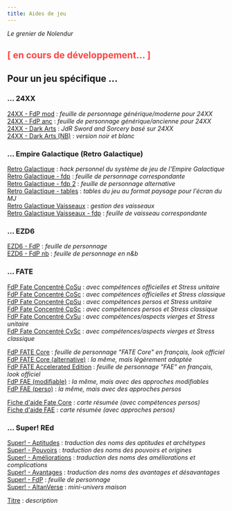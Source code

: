 ```yaml
---
title: Aides de jeu
---
```

_Le grenier de Nolendur_

## <span style="color: #FF4444">[ en cours de développement... ]</span>

## Pour un jeu spécifique ...

### ... 24XX

[24XX - FdP mod](https://drive.google.com/file/d/1cHkUEnDlGQY6cBNTereNgt8wt__sJ0nR/view?usp=sharing) : _feuille de personnage générique/moderne pour 24XX_  
[24XX - FdP anc](https://drive.google.com/file/d/1y_CkBEaK4m32YQwvYRICjGZL37Pbl5xw/view?usp=sharing) : _feuille de personnage générique/ancienne pour 24XX_  
[24XX - Dark Arts](https://drive.google.com/file/d/1nD9AR7C4COFMxWrWk6AzEMXK0c_qvLuG/view?usp=sharing) : _JdR Sword and Sorcery basé sur 24XX_  
[24XX - Dark Arts (NB)](https://drive.google.com/file/d/1c47Ch5k6pgrMPqCuhVm8gwF7pDx1cKyj/view?usp=sharing) : _version noir et blanc_  

### ... Empire Galactique (Retro Galactique)

[Retro Galactique](https://drive.google.com/file/d/17UF0qihmOtgTL44-pj_Mp-tyqIkL49-_/view?usp=sharing) : _hack personnel du système de jeu de l'Empire Galactique_  
[Retro Galactique - fdp](https://drive.google.com/file/d/1-ufrN9T5hS9XjjPSe2hELIEvE6fQVYQk/view?usp=sharing) : _feuille de personnage correspondante_  
[Retro Galactique - fdp 2](https://drive.google.com/file/d/1pKDYD2Tp8Ui52D2_cK2uPNq1fZF8_Uff/view?usp=sharing) : _feuille de personnage alternative_  
[Retro Galactique - tables](https://drive.google.com/file/d/1DLcKNDYFvnKa9JgcVhMLATxEjnP4pUOi/view?usp=sharing) : _tables du jeu au format paysage pour l'écran du MJ_  
[Retro Galactique Vaisseaux](https://drive.google.com/file/d/1YRN_itNRS-vZ2V0EDDl1Pp1Uuf5OVx1N/view?usp=sharing) : _gestion des vaisseaux_  
[Retro Galactique Vaisseaux - fdp](https://drive.google.com/file/d/1SIyIC-_QIahgdrgu9pKui-qxlKnav1kq/view?usp=sharing) : _feuille de vaisseau correspondante_  

### ... EZD6

[EZD6 - FdP](https://drive.google.com/file/d/1ANDGIe5rTrhnt3yeyfTT9QoWBOXZWy0v/view?usp=sharing) : _feuille de personnage_  
[EZD6 - FdP nb](https://drive.google.com/file/d/1lWV0RKSMVixuEiytsNfHfd6OzPKsf_Ny/view?usp=sharing) : _feuille de personnage en n&b_  

### ... FATE

[FdP Fate Concentré CoSu](https://drive.google.com/file/d/11naczrSIcFV2P3FTRM__KwlaF7Esst8J/view?usp=sharing) : _avec compétences officielles et Stress unitaire_  
[FdP Fate Concentré CoSc](https://drive.google.com/file/d/1xi0ZevDOcLAKJV2nEdhO1Ur08lwBEkBT/view?usp=sharing) : _avec compétences officielles et Stress classique_  
[FdP Fate Concentré CpSu](https://drive.google.com/file/d/1tdzoO7r3y7HiZlWwriKdyfQd_HzU7iSP/view?usp=sharing) : _avec compétences persos et Stress unitaire_  
[FdP Fate Concentré CpSc](https://drive.google.com/file/d/1dkjJovUjZXCLNTjDcXjm0csta535ZD8i/view?usp=sharing) : _avec compétences persos et Stress classique_  
[FdP Fate Concentré CvSu](https://drive.google.com/file/d/1-QbAAUWXcwS_X7ylfYsC5l-ev1IdJffe/view?usp=sharing) : _avec compétences/aspects vierges et Stress unitaire_  
[FdP Fate Concentré CvSc](https://drive.google.com/file/d/1aYF87GEHS3uSJJ_4XiB479y9_cQdS8GI/view?usp=sharing) : _avec compétences/aspects vierges et Stress classique_  

[FdP FATE Core](http://sd-1.archive-host.com/membres/up/71838247519714980/FP/FateCore_FP01.pdf) : _feuille de personnage "FATE Core" en français, look officiel_  
[FdP FATE Core (alternative)](http://sd-1.archive-host.com/membres/up/71838247519714980/FP/FateCore_FP02.pdf) : _la même, mais légèrement adaptée_  
[FdP FATE Accelerated Edition](http://sd-1.archive-host.com/membres/up/71838247519714980/FP/FateAccelerated_FP01.pdf) : _feuille de personnage "FAE" en français, look officiel_  
[FdP FAE (modifiable)](http://sd-1.archive-host.com/membres/up/71838247519714980/FP/FateAccelerated_FP03_mod.pdf) : _la même, mais avec des approches modifiables_  
[FdP FAE (perso)](https://drive.google.com/file/d/1VDAZ3WDk6R_GlZu8ruaJTWzAg7k8lNGv/view?usp=sharing) : _la même, mais avec des approches persos_  

[Fiche d'aide Fate Core](https://drive.google.com/file/d/1okWs2anz2BftyZhrIUtbFFJpAkOIz1P4/view?usp=sharing) : _carte résumée (avec compétences persos)_  
[Fiche d'aide FAE](https://drive.google.com/file/d/13LNWWY2s8EiIzYryHNGn3lZ0iLsirRU5/view?usp=sharing) : _carte résumée (avec approches persos)_  

### ... Super! REd

[Super! - Aptitudes](https://drive.google.com/file/d/1Fjl0fy-FSmUFzFbM8c4F9zqLT7WvUGda/view?usp=sharing) : _traduction des noms des aptitudes et archétypes_  
[Super! - Pouvoirs](https://drive.google.com/file/d/1PobIAI2DOiZQwWukC3Wpz7XWcvpzBVkL/view?usp=sharing) : _traduction des noms des pouvoirs et origines_  
[Super! - Améliorations](https://drive.google.com/file/d/1w7msDmR9hdY4bwTDSXhA9eUehQIzaXlf/view?usp=sharing) : _traduction des noms des améliorations et complications_  
[Super! - Avantages](https://drive.google.com/file/d/1WYBKIPNdEOZh7hvPxBaM2pyswutSLS9u/view?usp=sharing) : _traduction des noms des avantages et désavantages_  
[Super! - FdP](https://drive.google.com/file/d/1j32Zr0cc00et6iBVAy_MuZjU8UYYmcED/view?usp=sharing) : _feuille de personnage_  
[Super! - AltanVerse](https://drive.google.com/file/d/1Hsv-X-llAF42KgZ-kx4lsUoGF0d-EOwz/view?usp=sharing) : _mini-univers maison_  



[Titre](https://www.example.com/) : _description_